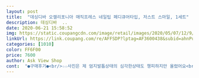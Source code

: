 ```yaml
---
layout: post 
title:  "데싱디바 오캘리포니아 매직프레스 네일팁 페디큐어타입, 저스트 스마일, 1세트" 
description: 데싱디바  ..
date: 2020-06-21 15:58:52 
img: https://static.coupangcdn.com/image/retail/images/2020/05/07/12/9/8e1c88c1-5894-435b-afff-cf4fbcf941ce.jpg 
linkUrl: https://link.coupang.com/re/AFFSDP?lptag=AF3600438&subid=ahnPublicAsk&pageKey=1551609989&itemId=2654692702&vendorItemId=70645559904&traceid=V0-113-95021b464ea79292 
categories: [1010] 
color: FF6F00 
price: 7600 
author: Ask View Shop 
cont:  "●구매후기●<br/>☆☆사진은 제 엄지발톱상태의 심각한상태도 챙피하지만 올렸어요<br/>가격도 6천원대로 저렴하고 디잔도 이쁜거같아요<br/>내발이 시커매서 좀 애매하지만 디잔은 만족!!!<br/>네일샾 갈필요가없네요<br/>다음엔 다른걸로 ㅋㅋㅋㅋㅋ<br/>데싱디바제품은 오래전부터 사용하던 제품입니다 저의 좌우 엄지발톱이 더이상 정상적으로 자라지 않아서 오래전부터 피부과의원을 다녔는데 다른병원 의사샘들은 약을 오랫동안 먹으면 정상으로 돌아온대서 고통스럽게 발톱도 몇번을 뽑고 약도 많이먹고 많이 비싼약도 오랫동안 발라봤는데도 효과못보고 고생만 했었거든요 몇년전에 다른 의사분의 말씀이 비싼약에 돈쓸 필요없고 먹을필요없으니  치료도 포기하고 살으래서 환자를 돈으로 생각안하시는게 오히려 신뢰가가서 그이후론 엄지 발톱치료도 포기하고 엄지발톱때문에 더이상 스트레스 안받으며 20년전부터는 네일샵에가서 비싸게 엄지팁만 젤네일을하다가 우연찮게 데싱디바를 알게되서 50대지만 몇년전부턴 네일샵에 비해 아주저렴하면서 예쁜그림들이 다양한 데싱디패디팁 여름엔 조리샌들을 많이신으니 데싱디바가 절대적으로 필요하고 데싱디바 패디팁 너무 사랑하는사람입니다 사용하기도 너무 편하고 간단해서  붙이고나면 발에 자신감도 생기고 너무 예쁘네요 샤워해도 잘떨어지지도 않고 좋아요<br/>똥손인 저에게 완전 신세계경험이네요<br/>못생긴 내발꾸락이 호강했네요<br/>반신반의 해서 구입한 데싱디바<br/>붙이기도 세상 간단하고<br/>엄지에 붙인건 데싱디바제품으로 앞전에 산건데 일주일이 안되서 아직붙이고 있습니다<br/>올여름은 데싱디바로♡♡<br/>접착력도 좋고 사용설명이 잘되있어서 처음인데도 잘붙였네요!!<br/>피츠 박힌 페디도 재구매해야겠어요<br/>" 
---
```

